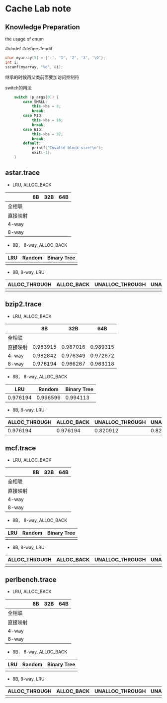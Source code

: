 # Cache Lab note

## Knowledge Preparation

the usage of enum

#idndef #define #endif

```c++
char myarray[5] = {'-', '1', '2', '3', '\0'};
int i;
sscanf(myarray, "%d", &i);
```

继承的时候再父类前面要加访问控制符

switch的用法

```c++
    switch (p_args[0]) {
        case SMALL:
            this->bs = 8;
            break;
        case MID:
            this->bs = 16;
            break;
        case BIG:
            this->bs = 32;
            break;
        default:
            printf("Invalid block size!\n");
            exit(-1);
    }
```



## astar.trace

* LRU, ALLOC_BACK

|          | 8B   | 32B  | 64B  |
| -------- | ---- | ---- | ---- |
| 全相联   |      |      |      |
| 直接映射 |      |      |      |
| 4-way    |      |      |      |
| 8-way    |      |      |      |



* 8B， 8-way, ALLOC_BACK

| LRU  | Random | Binary Tree |
| ---- | ------ | ----------- |
|      |        |             |



* 8B,  8-way, LRU

| ALLOC_THROUGH | ALLOC_BACK | UNALLOC_THROUGH | UNALLOC_BACK |
| ------------- | ---------- | --------------- | ------------ |
|               |            |                 |              |





## bzip2.trace

* LRU, ALLOC_BACK

|          | 8B       | 32B      | 64B      |
| -------- | -------- | -------- | -------- |
| 全相联   |          |          |          |
| 直接映射 | 0.983915 | 0.987016 | 0.989315 |
| 4-way    | 0.982842 | 0.976349 | 0.972672 |
| 8-way    | 0.976194 | 0.966267 | 0.963118 |



* 8B， 8-way, ALLOC_BACK

| LRU      | Random   | Binary Tree |
| -------- | -------- | ----------- |
| 0.976194 | 0.996596 | 0.994113    |



* 8B,  8-way, LRU

| ALLOC_THROUGH | ALLOC_BACK | UNALLOC_THROUGH | UNALLOC_BACK |
| ------------- | ---------- | --------------- | ------------ |
| 0.976194      | 0.976194   | 0.820912        | 0.820912     |



## mcf.trace

* LRU, ALLOC_BACK

|          | 8B   | 32B  | 64B  |
| -------- | ---- | ---- | ---- |
| 全相联   |      |      |      |
| 直接映射 |      |      |      |
| 4-way    |      |      |      |
| 8-way    |      |      |      |



* 8B， 8-way, ALLOC_BACK

| LRU  | Random | Binary Tree |
| ---- | ------ | ----------- |
|      |        |             |



* 8B,  8-way, LRU

| ALLOC_THROUGH | ALLOC_BACK | UNALLOC_THROUGH | UNALLOC_BACK |
| ------------- | ---------- | --------------- | ------------ |
|               |            |                 |              |



## perlbench.trace

* LRU, ALLOC_BACK

|          | 8B   | 32B  | 64B  |
| -------- | ---- | ---- | ---- |
| 全相联   |      |      |      |
| 直接映射 |      |      |      |
| 4-way    |      |      |      |
| 8-way    |      |      |      |



* 8B， 8-way, ALLOC_BACK

| LRU  | Random | Binary Tree |
| ---- | ------ | ----------- |
|      |        |             |



* 8B,  8-way, LRU

| ALLOC_THROUGH | ALLOC_BACK | UNALLOC_THROUGH | UNALLOC_BACK |
| ------------- | ---------- | --------------- | ------------ |
|               |            |                 |              |

